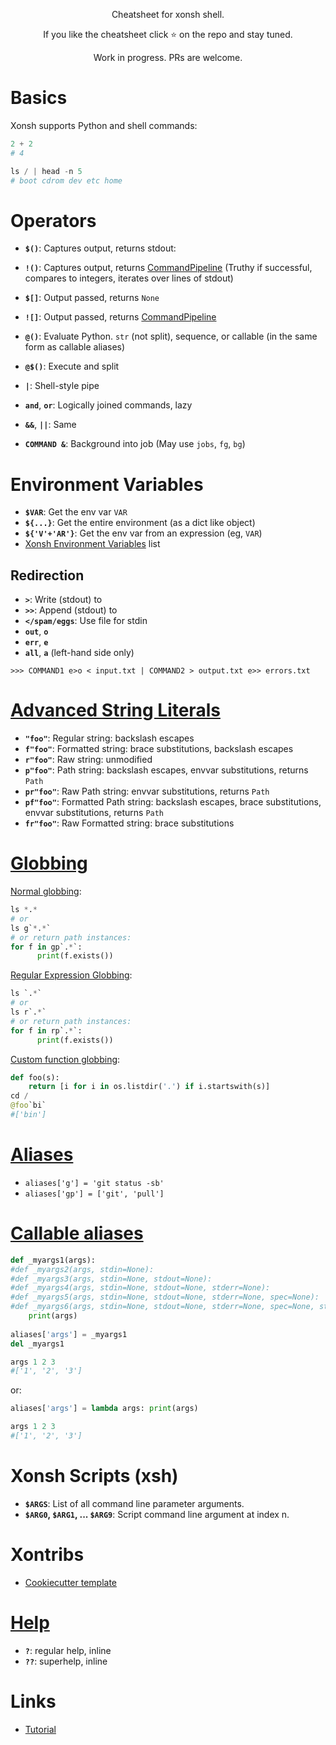<p align="center">
Cheatsheet for xonsh shell.
</p>

<p align="center">
If you like the cheatsheet click ⭐ on the repo and stay tuned.
</p>

<p align="center">
Work in progress. PRs are welcome.
</p>

# Basics
Xonsh supports Python and shell commands:
```python
2 + 2
# 4

ls / | head -n 5
# boot cdrom dev etc home
```

# Operators

* **`$()`**: Captures output, returns stdout:
* **`!()`**: Captures output, returns [CommandPipeline](http://xon.sh/api/proc.html#xonsh.proc.CommandPipeline)
  (Truthy if successful, compares to integers, iterates over lines of stdout)
* **`$[]`**: Output passed, returns `None`
* **`![]`**: Output passed, returns [CommandPipeline](http://xon.sh/api/proc.html#xonsh.proc.CommandPipeline)
* **`@()`**: Evaluate Python. `str` (not split), sequence, or callable (in the same form as callable aliases)
* **`@$()`**: Execute and split

* **`|`**: Shell-style pipe
* **`and`**, **`or`**: Logically joined commands, lazy
* **`&&`**, **`||`**: Same

* **`COMMAND &`**: Background into job (May use `jobs`, `fg`, `bg`)

# Environment Variables
* **`$VAR`**: Get the env var `VAR`
* **`${...}`**: Get the entire environment (as a dict like object)
* **`${'V'+'AR'}`**: Get the env var from an expression (eg, `VAR`)
* [Xonsh Environment Variables](http://xon.sh/envvars.html) list

## Redirection
* **`>`**: Write (stdout) to
* **`>>`**: Append (stdout) to
* **`</spam/eggs`**: Use file for stdin
* **`out`**, **`o`**
* **`err`**, **`e`**
* **`all`**, **`a`** (left-hand side only)

```
>>> COMMAND1 e>o < input.txt | COMMAND2 > output.txt e>> errors.txt
```

# [Advanced String Literals](https://xon.sh/tutorial.html#advanced-string-literals)

* **`"foo"`**: Regular string: backslash escapes
* **`f"foo"`**: Formatted string: brace substitutions, backslash escapes
* **`r"foo"`**: Raw string: unmodified
* **`p"foo"`**: Path string: backslash escapes, envvar substitutions, returns `Path`
* **`pr"foo"`**: Raw Path string: envvar substitutions, returns `Path`
* **`pf"foo"`**: Formatted Path string: backslash escapes, brace substitutions, envvar substitutions, returns `Path`
* **`fr"foo"`**: Raw Formatted string: brace substitutions

# [Globbing](https://xon.sh/tutorial.html#normal-globbing)
[Normal globbing](https://xon.sh/tutorial.html#normal-globbing):
```python
ls *.*
# or
ls g`*.*`
# or return path instances:
for f in gp`.*`:
      print(f.exists())
```
[Regular Expression Globbing](https://xon.sh/tutorial.html#regular-expression-globbing):
```python
ls `.*`
# or
ls r`.*`
# or return path instances:
for f in rp`.*`:
      print(f.exists())
```
[Custom function globbing](https://xon.sh/tutorial.html#custom-path-searches):
```python
def foo(s):
    return [i for i in os.listdir('.') if i.startswith(s)]
cd /
@foo`bi`
#['bin']
```

# [Aliases](https://xon.sh/tutorial.html#aliases)
* `aliases['g'] = 'git status -sb'`
* `aliases['gp'] = ['git', 'pull']`

# [Callable aliases](https://xon.sh/tutorial.html#callable-aliases)

```python
def _myargs1(args):
#def _myargs2(args, stdin=None):
#def _myargs3(args, stdin=None, stdout=None):
#def _myargs4(args, stdin=None, stdout=None, stderr=None):
#def _myargs5(args, stdin=None, stdout=None, stderr=None, spec=None):
#def _myargs6(args, stdin=None, stdout=None, stderr=None, spec=None, stack=None):
    print(args)
    
aliases['args'] = _myargs1
del _myargs1

args 1 2 3
#['1', '2', '3']
```
or:
```python
aliases['args'] = lambda args: print(args)

args 1 2 3
#['1', '2', '3']
```

# Xonsh Scripts (xsh)
* **`$ARGS`**: List of all command line parameter arguments.
* **`$ARG0`, `$ARG1`, ... `$ARG9`**: Script command line argument at index n.

# Xontribs
* [Cookiecutter template](https://github.com/xonsh/xontrib-cookiecutter)

# [Help](https://xon.sh/tutorial.html#help-superhelp-with)
* **`?`**: regular help, inline
* **`??`**: superhelp, inline

# Links
* [Tutorial](https://xon.sh/tutorial.html)
